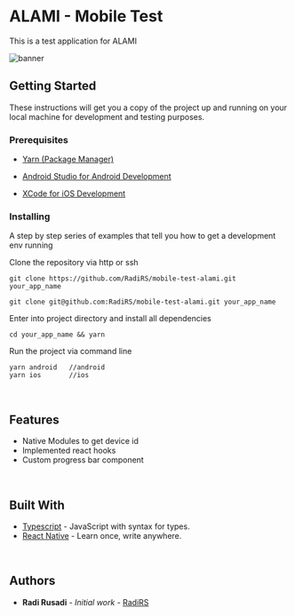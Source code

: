 # ALAMI - Mobile Test

This is a test application for ALAMI

![banner](preview.gif)

## Getting Started

These instructions will get you a copy of the project up and running on your local machine for development and testing purposes.

### Prerequisites

- [Yarn (Package Manager)](https://yarnpkg.com)

- [Android Studio for Android Development](https://developer.android.com/studio)

- [XCode for iOS Development](https://developer.apple.com/xcode/)

### Installing

A step by step series of examples that tell you how to get a development env running

Clone the repository via http or ssh

```
git clone https://github.com/RadiRS/mobile-test-alami.git your_app_name
```

```
git clone git@github.com:RadiRS/mobile-test-alami.git your_app_name
```

Enter into project directory and install all dependencies

```
cd your_app_name && yarn
```

Run the project via command line

```
yarn android   //android
yarn ios       //ios
```

<p>&nbsp;</p>

## Features

- Native Modules to get device id
- Implemented react hooks
- Custom progress bar component

<p>&nbsp;</p>

## Built With

- [Typescript](https://www.typescriptlang.org/) - JavaScript with syntax for types.
- [React Native](https://facebook.github.io/react-native) - Learn once, write anywhere.

<p>&nbsp;</p>

## Authors

- **Radi Rusadi** - _Initial work_ - [RadiRS](https://github.com/RadiRS)
